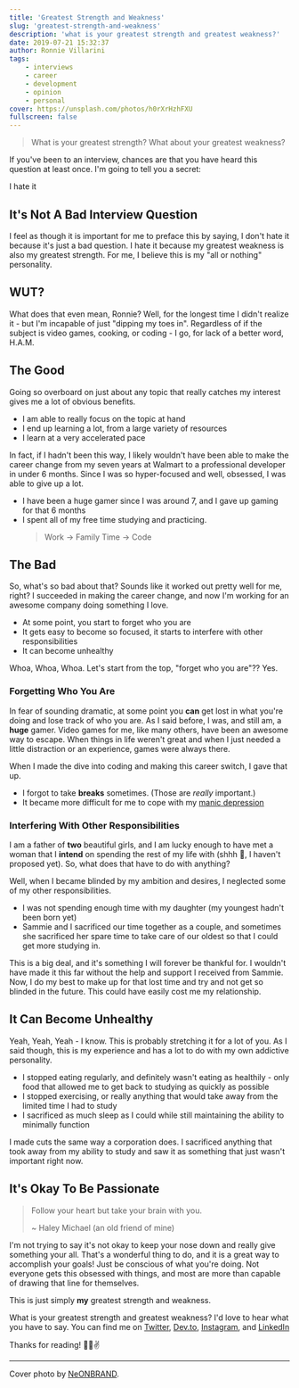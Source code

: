 ```yaml
---
title: 'Greatest Strength and Weakness'
slug: 'greatest-strength-and-weakness'
description: 'what is your greatest strength and greatest weakness?'
date: 2019-07-21 15:32:37
author: Ronnie Villarini
tags:
    - interviews
    - career
    - development
    - opinion
    - personal
cover: https://unsplash.com/photos/h0rXrHzhFXU
fullscreen: false
---
```


> What is your greatest strength? What about your greatest weakness?

If you've been to an interview, chances are that you have heard this question at least once.
I'm going to tell you a secret:

<p class="text-xl uppercase text-center">
    I <span class="text-purple-600 font-black underline">hate</span> it
</p>

## It's Not A Bad Interview Question

I feel as though it is important for me to preface this by saying, I don't hate it because it's just
a bad question. I hate it because my greatest weakness is <span class="font-bold text-purple-600">also</span>
my greatest strength. For me, I believe this is my "all or nothing" personality.

## WUT?

What does that even mean, Ronnie? Well, for the longest time I didn't realize it - but I'm incapable of
just "dipping my toes in". Regardless of if the subject is video games, cooking, or coding - I go, for
lack of a better word, <span class="font-bold text-purple-600">H.A.M.</span>

## The Good

Going so overboard on just about any topic that really catches my interest gives me a lot of obvious benefits.

-   I am able to really focus on the topic at hand
-   I end up learning a lot, from a large variety of resources
-   I learn at a very accelerated pace

In fact, if I hadn't been this way, I likely wouldn't have been able to make the career change from
my seven years at Walmart to a professional developer in under 6 months. Since I was so hyper-focused
and well, <span class="font-bolder text-purple-600">obsessed</span>, I was able to give up a lot.

-   I have been a huge gamer since I was around 7, and I gave up gaming for that 6 months
-   I spent all of my free time studying and practicing.
    > Work -> Family Time -> Code

## The Bad

So, what's so bad about that? Sounds like it worked out pretty well for me, right? I succeeded in making
the career change, and now I'm working for an awesome company doing something I love.

-   At some point, you start to forget who you are
-   It gets easy to become so focused, it starts to interfere with other responsibilities
-   It can become unhealthy

Whoa, Whoa, Whoa. Let's start from the top, "forget who you are"?? Yes.

### Forgetting Who You Are

In fear of sounding dramatic, at some point you **can** get lost in what you're doing and lose track of
who you are. As I said before, I was, and still am, a **huge** gamer. Video games for me, like many others,
have been an awesome way to escape. When things in life weren't great and when I just needed a little
distraction or an experience, games were always there.

When I made the dive into coding and making this career switch, I gave that up.

-   I forgot to take **breaks** sometimes. (Those are _really_ important.)
-   It became more difficult for me to cope with my [manic depression](https://www.webmd.com/depression/guide/bipolar-disorder-manic-depression#1)

### Interfering With Other Responsibilities

I am a father of **two** beautiful girls, and I am lucky enough to have met a woman that I **intend**
on spending the rest of my life with (shhh 🤫, I haven't proposed yet). So, what does that have to do
with anything?

Well, when I became blinded by my ambition and desires, I neglected some of my other responsibilities.

-   I was not spending enough time with my daughter (my youngest hadn't been born yet)
-   Sammie and I sacrificed our time together as a couple, and sometimes she sacrificed her spare time to take
    care of our oldest so that I could get more studying in.

This is a big deal, and it's something I will forever be thankful for. I wouldn't have made it this far
without the help and support I received from Sammie. Now, I do my best to make up for that lost time and
try and not get so blinded in the future. This could have easily cost me my relationship.

## It Can Become Unhealthy

Yeah, Yeah, Yeah - I know. This is probably stretching it for a lot of you. As I said though, this is
my experience and has a lot to do with my own addictive personality.

-   I stopped eating regularly, and definitely wasn't eating as healthily - only food that allowed me to get
    back to studying as quickly as possible
-   I stopped exercising, or really anything that would take away from the limited time I had to study
-   I sacrificed as much sleep as I could while still maintaining the ability to minimally function

I made cuts the same way a corporation does. I sacrificed anything that took away from my ability to study
and saw it as something that just wasn't important right now.

## It's Okay To Be Passionate

> Follow your heart but take your brain with you.
>
> ~ Haley Michael (an old friend of mine)

I'm not trying to say it's not okay to keep your nose down and really give something your all.
That's a wonderful thing to do, and it is a great way to accomplish your goals! Just be conscious of
what you're doing. Not everyone gets this obsessed with things, and most are more than capable of drawing
that line for themselves.

This is just simply **my** greatest strength <span class="font-bold text-purple-600">and</span> weakness.

What is your greatest strength and greatest weakness? I'd love to hear what you have to say. You can find
me on [Twitter](https://twitter.com/_Ronini), [Dev.to](https://dev.to/_ronini), [Instagram](https://www.instagram.com/ka0sronnie/?hl=en),
and [LinkedIn](https://www.linkedin.com/in/ronnievillarini/)

Thanks for reading! 👋🏻✌️

---

Cover photo by [NeONBRAND](https://unsplash.com/photos/h0rXrHzhFXU).
